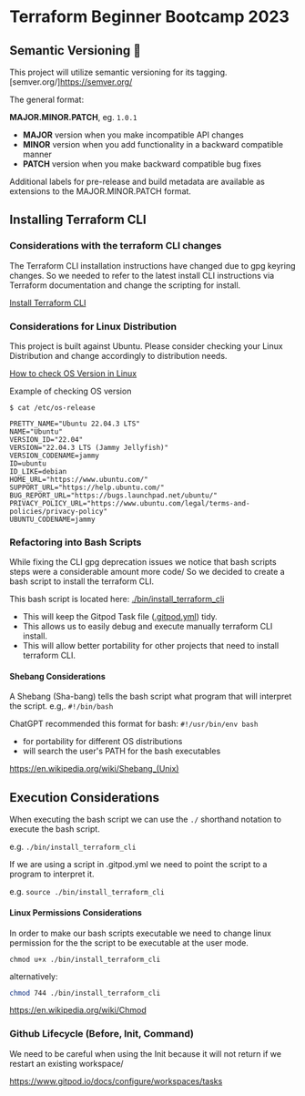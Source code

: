 # Terraform Beginner Bootcamp 2023

## Semantic Versioning :mage:


This project will utilize semantic versioning for its tagging.
[semver.org/]https://semver.org/ 

The general format:

**MAJOR.MINOR.PATCH**,  eg. `1.0.1`

- **MAJOR** version when you make incompatible API changes
- **MINOR** version when you add functionality in a backward compatible manner
- **PATCH** version when you make backward compatible bug fixes

Additional labels for pre-release and build metadata are available as extensions to the MAJOR.MINOR.PATCH format.

## Installing Terraform CLI

### Considerations with the terraform CLI changes
The Terraform CLI installation instructions have changed due to gpg keyring changes. So we needed to refer to the latest install CLI instructions via Terraform documentation and change the scripting for install. 

[Install Terraform CLI](https://developer.hashicorp.com/terraform/tutorials/aws-get-started/install-cli)

### Considerations for Linux Distribution

This project is built against Ubuntu.
Please consider checking your Linux Distribution and change accordingly to distribution needs. 

[How to check OS Version in Linux](https://www.cyberciti.biz/faq/how-to-check-os-version-in-linux-command-line/)

Example of checking OS version
```
$ cat /etc/os-release

PRETTY_NAME="Ubuntu 22.04.3 LTS"
NAME="Ubuntu"
VERSION_ID="22.04"
VERSION="22.04.3 LTS (Jammy Jellyfish)"
VERSION_CODENAME=jammy
ID=ubuntu
ID_LIKE=debian
HOME_URL="https://www.ubuntu.com/"
SUPPORT_URL="https://help.ubuntu.com/"
BUG_REPORT_URL="https://bugs.launchpad.net/ubuntu/"
PRIVACY_POLICY_URL="https://www.ubuntu.com/legal/terms-and-policies/privacy-policy"
UBUNTU_CODENAME=jammy
```



### Refactoring into Bash Scripts

While fixing the CLI gpg deprecation issues we notice that bash scripts steps were a considerable amount more code/ So we decided to create a bash script to install the terraform CLI. 

This bash script is located here: [./bin/install_terraform_cli](./bin/install_terraform_cli)
- This will keep the Gitpod Task file ([.gitpod.yml](./gitpod.yml)) tidy. 
- This allows us to easily debug and execute manually terraform CLI install.
- This will allow better portability for other projects that need to install terraform CLI.



#### Shebang Considerations
A Shebang (Sha-bang) tells the bash script what program that will interpret the script. e.g,. `#!/bin/bash`

ChatGPT recommended this format for bash: `#!/usr/bin/env bash`
- for portability for different OS distributions
- will search the user's PATH for the bash executables 

https://en.wikipedia.org/wiki/Shebang_(Unix)

## Execution Considerations 

When executing the bash script we can use the `./` shorthand notation to execute the bash script.

e.g. `./bin/install_terraform_cli`

If we are using a script in .gitpod.yml we need to point the script to a program to interpret it. 

e.g. `source ./bin/install_terraform_cli`


#### Linux Permissions Considerations 

In order to make our bash scripts executable we need to change linux permission for the the script to be executable at the user mode.

```
chmod u+x ./bin/install_terraform_cli
```

alternatively:

```sh
chmod 744 ./bin/install_terraform_cli
```

https://en.wikipedia.org/wiki/Chmod


### Github Lifecycle (Before, Init, Command)

We need to be careful when using the Init because it will not return if we restart an existing workspace/


https://www.gitpod.io/docs/configure/workspaces/tasks




